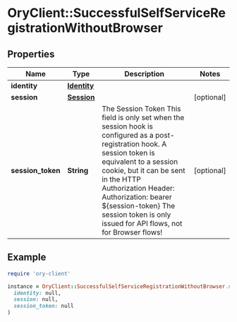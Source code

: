 # OryClient::SuccessfulSelfServiceRegistrationWithoutBrowser

## Properties

| Name | Type | Description | Notes |
| ---- | ---- | ----------- | ----- |
| **identity** | [**Identity**](Identity.md) |  |  |
| **session** | [**Session**](Session.md) |  | [optional] |
| **session_token** | **String** | The Session Token  This field is only set when the session hook is configured as a post-registration hook.  A session token is equivalent to a session cookie, but it can be sent in the HTTP Authorization Header:  Authorization: bearer ${session-token}  The session token is only issued for API flows, not for Browser flows! | [optional] |

## Example

```ruby
require 'ory-client'

instance = OryClient::SuccessfulSelfServiceRegistrationWithoutBrowser.new(
  identity: null,
  session: null,
  session_token: null
)
```

